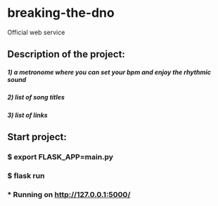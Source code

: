 # breaking-the-dno
Official web service

## Description of the project:

##### 1) a metronome where you can set your bpm and enjoy the rhythmic sound
##### 2) list of song titles
##### 3) list of links

## Start project:

### $ export FLASK_APP=main.py
### $ flask run
### * Running on http://127.0.0.1:5000/
